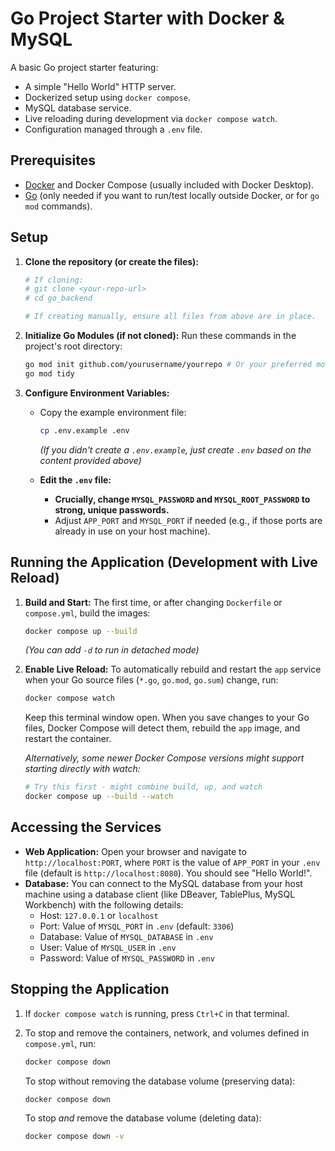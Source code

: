# Go Project Starter with Docker & MySQL

A basic Go project starter featuring:

* A simple "Hello World" HTTP server.
* Dockerized setup using `docker compose`.
* MySQL database service.
* Live reloading during development via `docker compose watch`.
* Configuration managed through a `.env` file.

## Prerequisites

* [Docker](https://docs.docker.com/get-docker/) and Docker Compose (usually included with Docker Desktop).
* [Go](https://go.dev/doc/install) (only needed if you want to run/test locally outside Docker, or for `go mod` commands).

## Setup

1. **Clone the repository (or create the files):**

    ```bash
    # If cloning:
    # git clone <your-repo-url>
    # cd go_backend

    # If creating manually, ensure all files from above are in place.
    ```

2. **Initialize Go Modules (if not cloned):**
    Run these commands in the project's root directory:

    ```bash
    go mod init github.com/yourusername/yourrepo # Or your preferred module path
    go mod tidy
    ```

3. **Configure Environment Variables:**
    * Copy the example environment file:

        ```bash
        cp .env.example .env
        ```

        *(If you didn't create a `.env.example`, just create `.env` based on the content provided above)*
    * **Edit the `.env` file:**
        * **Crucially, change `MYSQL_PASSWORD` and `MYSQL_ROOT_PASSWORD` to strong, unique passwords.**
        * Adjust `APP_PORT` and `MYSQL_PORT` if needed (e.g., if those ports are already in use on your host machine).

## Running the Application (Development with Live Reload)

1. **Build and Start:**
    The first time, or after changing `Dockerfile` or `compose.yml`, build the images:

    ```bash
    docker compose up --build
    ```

    *(You can add `-d` to run in detached mode)*

2. **Enable Live Reload:**
    To automatically rebuild and restart the `app` service when your Go source files (`*.go`, `go.mod`, `go.sum`) change, run:

    ```bash
    docker compose watch
    ```

    Keep this terminal window open. When you save changes to your Go files, Docker Compose will detect them, rebuild the `app` image, and restart the container.

    *Alternatively, some newer Docker Compose versions might support starting directly with watch:*

    ```bash
    # Try this first - might combine build, up, and watch
    docker compose up --build --watch
    ```

## Accessing the Services

* **Web Application:** Open your browser and navigate to `http://localhost:PORT`, where `PORT` is the value of `APP_PORT` in your `.env` file (default is `http://localhost:8080`). You should see "Hello World!".
* **Database:** You can connect to the MySQL database from your host machine using a database client (like DBeaver, TablePlus, MySQL Workbench) with the following details:
  * Host: `127.0.0.1` or `localhost`
  * Port: Value of `MYSQL_PORT` in `.env` (default: `3306`)
  * Database: Value of `MYSQL_DATABASE` in `.env`
  * User: Value of `MYSQL_USER` in `.env`
  * Password: Value of `MYSQL_PASSWORD` in `.env`

## Stopping the Application

1. If `docker compose watch` is running, press `Ctrl+C` in that terminal.
2. To stop and remove the containers, network, and volumes defined in `compose.yml`, run:

    ```bash
    docker compose down
    ```

    To stop without removing the database volume (preserving data):

    ```bash
    docker compose down
    ```

    To stop *and* remove the database volume (deleting data):

    ```bash
    docker compose down -v
    ```
